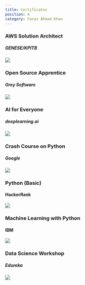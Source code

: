 ```yaml
---
title: Certificates
position: 4
category: Faraz Ahmad Khan
---
```



### AWS Solution Architect
##### GENESE/KPITB
<img src="certificates/aws.jpg" >

### Open Source Apprentice
##### Grey Software
<img src="certificates/apprenticeshipCert-1.jpg" >

### AI for Everyone 
##### deeplearning.ai
<img src="certificates/AI_for_Everyone-1.jpg" >

### Crash Course on Python
##### Google
<img src="certificates/Google_pyhton-1.jpg" >

### Python (Basic)
#### HackerRank
<img src="certificates/hackerRank_python.png" >

### Machine Learning with Python
#### IBM
<img src="certificates/Machine_learning _Python-1.jpg" >

### Data Science Workshop
##### Edureka
<img src="certificates/Data_science_workshop-1.jpg" >

